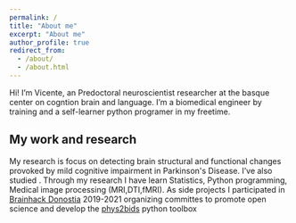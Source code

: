 ```yaml
---
permalink: /
title: "About me"
excerpt: "About me"
author_profile: true
redirect_from: 
  - /about/
  - /about.html
---
```


Hi! I’m Vicente, an Predoctoral neuroscientist researcher at the basque center on cogntion brain and language. I’m a biomedical engineer by training and a self-learner python programer in my freetime.

## My work and research
My research is focus on detecting brain structural and functional changes provoked by  mild cognitive impairment in Parkinson's Disease. I’ve also studied . Through my research I have learn Statistics, Python programming, Medical image processing (MRI,DTI,fMRI). As side projects I participated in [Brainhack Donostia](https://brainhack-donostia.github.io/previous-editions/) 2019-2021 organizing committes to promote open science and develop the [phys2bids](https://github.com/physiopy/phys2bids) python toolbox
